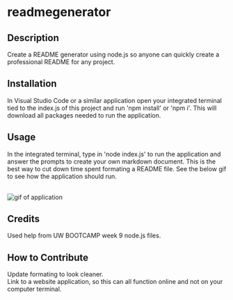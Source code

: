 # readmegenerator

## Description

Create a README generator using node.js so anyone can quickly create a professional README for any project.

## Installation

In Visual Studio Code or a similar application open your integrated terminal tied to the index.js of this project and run 'npm install' or 'npm i'. This will download all packages needed to run the application.

## Usage

In the integrated terminal, type in 'node index.js' to run the application and answer the prompts to create your own markdown document. This is the best way to cut down time spent formating a README file. See the below gif to see how the application should run.
<br>
<br>

![gif of application](./readmegenerator.gif)

## Credits

Used help from UW BOOTCAMP week 9 node.js files.

## How to Contribute

Update formating to look cleaner. <br>
Link to a website application, so this can all function online and not on your computer terminal.
